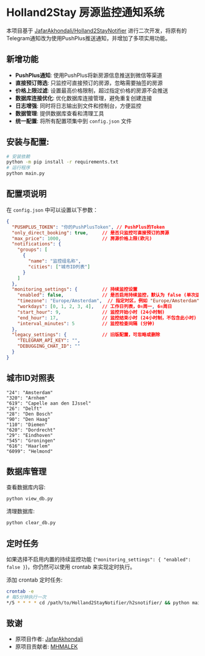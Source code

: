 # Holland2Stay 房源监控通知系统

本项目基于 [JafarAkhondali/Holland2StayNotifier](https://github.com/JafarAkhondali/Holland2StayNotifier) 进行二次开发，将原有的Telegram通知改为使用PushPlus推送通知，并增加了多项实用功能。

## 新增功能
- **PushPlus通知**: 使用PushPlus将新房源信息推送到微信等渠道
- **直接预订筛选**: 只监控可直接预订的房源，忽略需要抽签的房源
- **价格上限过滤**: 设置最高价格限制，超过指定价格的房源不会推送
- **数据库连接优化**: 优化数据库连接管理，避免重复创建连接
- **日志增强**: 同时将日志输出到文件和控制台，方便监控
- **数据管理**: 提供数据库查看和清理工具
- **统一配置**: 将所有配置项集中到 `config.json` 文件

## 安装与配置:
```bash
# 安装依赖
python -m pip install -r requirements.txt 
# 运行程序
python main.py
```

## 配置项说明
在 `config.json` 中可以设置以下参数：

```json
{
  "PUSHPLUS_TOKEN": "你的PushPlusToken", // PushPlus的Token
  "only_direct_booking": true,     // 是否只监控可直接预订的房源
  "max_price": 1000,               // 房源价格上限(欧元)
  "notifications": {
    "groups": [
      {
        "name": "监控组名称",
        "cities": ["城市ID列表"]
      }
    ]
  },
  "monitoring_settings": {         // 持续监控设置
    "enabled": false,              // 是否启用持续监控，默认为 false (单次运行)
    "timezone": "Europe/Amsterdam",  // 指定时区，例如 "Europe/Amsterdam"
    "workdays": [0, 1, 2, 3, 4],   // 工作日列表，0=周一, 6=周日
    "start_hour": 9,               // 监控开始小时 (24小时制)
    "end_hour": 17,                // 监控结束小时 (24小时制，不包含此小时)
    "interval_minutes": 5          // 监控检查间隔 (分钟)
  },
  "legacy_settings": {             // 旧版配置，可忽略或删除
    "TELEGRAM_API_KEY": "",
    "DEBUGGING_CHAT_ID": ""
  }
}
```

## 城市ID对照表
```
"24": "Amsterdam"
"320": "Arnhem"
"619": "Capelle aan den IJssel"
"26": "Delft"
"28": "Den Bosch"
"90": "Den Haag"
"110": "Diemen"
"620": "Dordrecht"
"29": "Eindhoven"
"545": "Groningen"
"616": "Haarlem"
"6099": "Helmond"
```

## 数据库管理
查看数据库内容:
```bash
python view_db.py
```

清理数据库:
```bash
python clear_db.py
```

## 定时任务

如果选择不启用内置的持续监控功能 (`"monitoring_settings": { "enabled": false }`)，你仍然可以使用 crontab 来实现定时执行。

添加 crontab 定时任务:
```bash
crontab -e
# 每5分钟执行一次
*/5 * * * * cd /path/to/Holland2StayNotifier/h2snotifier/ && python main.py
```

## 致谢
- 原项目作者: [JafarAkhondali](https://github.com/JafarAkhondali)
- 原项目贡献者: [MHMALEK](https://github.com/MHMALEK)
